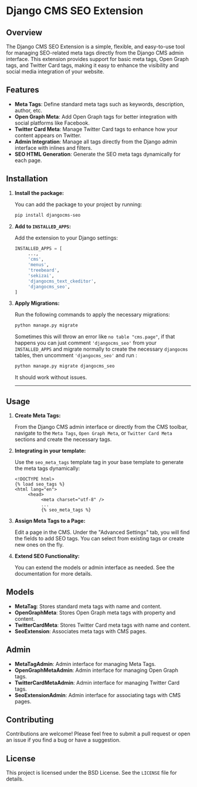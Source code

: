 # Django CMS SEO Extension

## Overview

The Django CMS SEO Extension is a simple, flexible, and easy-to-use tool for managing SEO-related meta tags directly from the Django CMS admin interface. This extension provides support for basic meta tags, Open Graph tags, and Twitter Card tags, making it easy to enhance the visibility and social media integration of your website.

## Features

-   **Meta Tags**: Define standard meta tags such as keywords, description, author, etc.
-   **Open Graph Meta**: Add Open Graph tags for better integration with social platforms like Facebook.
-   **Twitter Card Meta**: Manage Twitter Card tags to enhance how your content appears on Twitter.
-   **Admin Integration**: Manage all tags directly from the Django admin interface with inlines and filters.
-   **SEO HTML Generation**: Generate the SEO meta tags dynamically for each page.

## Installation

1. **Install the package:**

    You can add the package to your project by running:

    ```bash
    pip install djangocms-seo
    ```

2. **Add to `INSTALLED_APPS`:**

    Add the extension to your Django settings:

    ```python
    INSTALLED_APPS = [
         ...,
         'cms',
         'menus',
         'treebeard',
         'sekizai',
         'djangocms_text_ckeditor',
         'djangocms_seo',
    ]
    ```

3. **Apply Migrations:**

    Run the following commands to apply the necessary migrations:

    ```bash
    python manage.py migrate
    ```
    Sometimes this will throw an error like ```no table "cms.page"```, if that happens you can just comment  ```'djangocms_seo'``` from your ```INSTALLED_APPS``` and migrate normally to create the necessary ```djangocms``` tables, then uncomment ```'djangocms_seo'``` and run :
    ```bash
    python manage.py migrate djangocms_seo
    ```
    It should work without issues.  
    
    ---

## Usage

1. **Create Meta Tags:**

    From the Django CMS admin interface or directly from the CMS toolbar, navigate to the `Meta Tags`, `Open Graph Meta`, or `Twitter Card Meta` sections and create the necessary tags.

2. **Integrating in your template:**

    Use the `seo_meta_tags` template tag in your base template to generate the meta tags dynamically:

    ```html+django
    <!DOCTYPE html>
    {% load seo_tags %}
    <html lang="en">
         <head>
              <meta charset="utf-8" />
              ...
              {% seo_meta_tags %}
    ```

3. **Assign Meta Tags to a Page:**

    Edit a page in the CMS. Under the "Advanced Settings" tab, you will find the fields to add SEO tags. You can select from existing tags or create new ones on the fly.

4. **Extend SEO Functionality:**

    You can extend the models or admin interface as needed. See the documentation for more details.

## Models

-   **MetaTag**: Stores standard meta tags with name and content.
-   **OpenGraphMeta**: Stores Open Graph meta tags with property and content.
-   **TwitterCardMeta**: Stores Twitter Card meta tags with name and content.
-   **SeoExtension**: Associates meta tags with CMS pages.

## Admin

-   **MetaTagAdmin**: Admin interface for managing Meta Tags.
-   **OpenGraphMetaAdmin**: Admin interface for managing Open Graph tags.
-   **TwitterCardMetaAdmin**: Admin interface for managing Twitter Card tags.
-   **SeoExtensionAdmin**: Admin interface for associating tags with CMS pages.

## Contributing

Contributions are welcome! Please feel free to submit a pull request or open an issue if you find a bug or have a suggestion.

## License

This project is licensed under the BSD License. See the `LICENSE` file for details.
